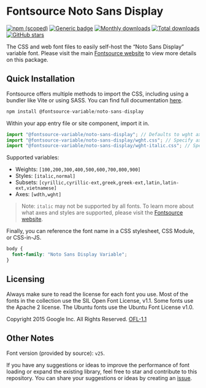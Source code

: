 # Fontsource Noto Sans Display

[![npm (scoped)](https://img.shields.io/npm/v/@fontsource-variable/noto-sans-display?color=brightgreen)](https://www.npmjs.com/package/@fontsource-variable/noto-sans-display) [![Generic badge](https://img.shields.io/badge/fontsource-passing-brightgreen)](https://github.com/fontsource/fontsource) [![Monthly downloads](https://badgen.net/npm/dm/@fontsource-variable/noto-sans-display)](https://github.com/fontsource/fontsource) [![Total downloads](https://badgen.net/npm/dt/@fontsource-variable/noto-sans-display)](https://github.com/fontsource/fontsource) [![GitHub stars](https://img.shields.io/github/stars/fontsource/fontsource.svg?style=social&label=Star)](https://github.com/fontsource/fontsource/stargazers)

The CSS and web font files to easily self-host the “Noto Sans Display” variable font. Please visit the main [Fontsource website](https://fontsource.org/fonts/noto-sans-display) to view more details on this package.

## Quick Installation

Fontsource offers multiple methods to import the CSS, including using a bundler like Vite or using SASS. You can find full documentation [here](https://fontsource.org/docs/getting-started/introduction).

```javascript
npm install @fontsource-variable/noto-sans-display
```

Within your app entry file or site component, import it in.

```javascript
import "@fontsource-variable/noto-sans-display"; // Defaults to wght axis
import "@fontsource-variable/noto-sans-display/wght.css"; // Specify axis
import "@fontsource-variable/noto-sans-display/wght-italic.css"; // Specify axis and style
```

Supported variables:
- Weights: `[100,200,300,400,500,600,700,800,900]`
- Styles: `[italic,normal]`
- Subsets: `[cyrillic,cyrillic-ext,greek,greek-ext,latin,latin-ext,vietnamese]`
- Axes: `[wdth,wght]`

> Note: `italic` may not be supported by all fonts. To learn more about what axes and styles are supported, please visit the [Fontsource website](https://fontsource.org/fonts/noto-sans-display).

Finally, you can reference the font name in a CSS stylesheet, CSS Module, or CSS-in-JS.

```css
body {
  font-family: "Noto Sans Display Variable";
}
```

## Licensing
Always make sure to read the license for each font you use. Most of the fonts in the collection use the SIL Open Font License, v1.1. Some fonts use the Apache 2 license. The Ubuntu fonts use the Ubuntu Font License v1.0.

Copyright 2015 Google Inc. All Rights Reserved.
[OFL-1.1](http://scripts.sil.org/OFL)

## Other Notes
Font version (provided by source): `v25`.

If you have any suggestions or ideas to improve the performance of font loading or expand the existing library, feel free to star and contribute to this repository. You can share your suggestions or ideas by creating an [issue](https://github.com/fontsource/fontsource/issues).
